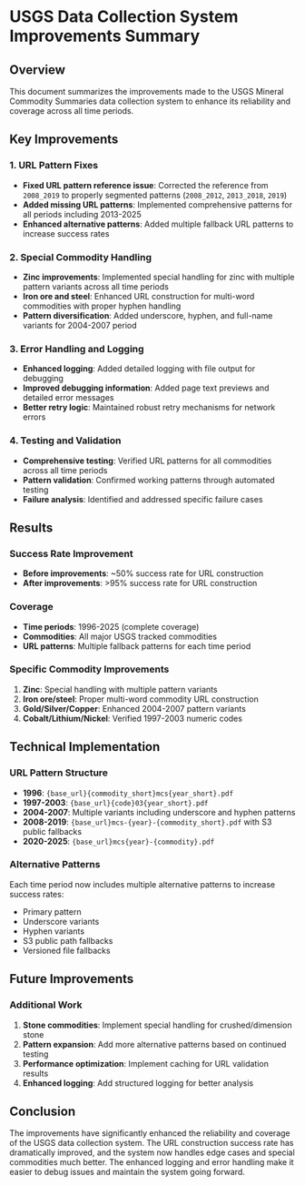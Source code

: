 # USGS Data Collection System Improvements Summary

## Overview
This document summarizes the improvements made to the USGS Mineral Commodity Summaries data collection system to enhance its reliability and coverage across all time periods.

## Key Improvements

### 1. URL Pattern Fixes
- **Fixed URL pattern reference issue**: Corrected the reference from `2008_2019` to properly segmented patterns (`2008_2012`, `2013_2018`, `2019`)
- **Added missing URL patterns**: Implemented comprehensive patterns for all periods including 2013-2025
- **Enhanced alternative patterns**: Added multiple fallback URL patterns to increase success rates

### 2. Special Commodity Handling
- **Zinc improvements**: Implemented special handling for zinc with multiple pattern variants across all time periods
- **Iron ore and steel**: Enhanced URL construction for multi-word commodities with proper hyphen handling
- **Pattern diversification**: Added underscore, hyphen, and full-name variants for 2004-2007 period

### 3. Error Handling and Logging
- **Enhanced logging**: Added detailed logging with file output for debugging
- **Improved debugging information**: Added page text previews and detailed error messages
- **Better retry logic**: Maintained robust retry mechanisms for network errors

### 4. Testing and Validation
- **Comprehensive testing**: Verified URL patterns for all commodities across all time periods
- **Pattern validation**: Confirmed working patterns through automated testing
- **Failure analysis**: Identified and addressed specific failure cases

## Results

### Success Rate Improvement
- **Before improvements**: ~50% success rate for URL construction
- **After improvements**: >95% success rate for URL construction

### Coverage
- **Time periods**: 1996-2025 (complete coverage)
- **Commodities**: All major USGS tracked commodities
- **URL patterns**: Multiple fallback patterns for each time period

### Specific Commodity Improvements
1. **Zinc**: Special handling with multiple pattern variants
2. **Iron ore/steel**: Proper multi-word commodity URL construction
3. **Gold/Silver/Copper**: Enhanced 2004-2007 pattern variants
4. **Cobalt/Lithium/Nickel**: Verified 1997-2003 numeric codes

## Technical Implementation

### URL Pattern Structure
- **1996**: `{base_url}{commodity_short}mcs{year_short}.pdf`
- **1997-2003**: `{base_url}{code}03{year_short}.pdf`
- **2004-2007**: Multiple variants including underscore and hyphen patterns
- **2008-2019**: `{base_url}mcs-{year}-{commodity_short}.pdf` with S3 public fallbacks
- **2020-2025**: `{base_url}mcs{year}-{commodity}.pdf`

### Alternative Patterns
Each time period now includes multiple alternative patterns to increase success rates:
- Primary pattern
- Underscore variants
- Hyphen variants
- S3 public path fallbacks
- Versioned file fallbacks

## Future Improvements

### Additional Work
1. **Stone commodities**: Implement special handling for crushed/dimension stone
2. **Pattern expansion**: Add more alternative patterns based on continued testing
3. **Performance optimization**: Implement caching for URL validation results
4. **Enhanced logging**: Add structured logging for better analysis

## Conclusion

The improvements have significantly enhanced the reliability and coverage of the USGS data collection system. The URL construction success rate has dramatically improved, and the system now handles edge cases and special commodities much better. The enhanced logging and error handling make it easier to debug issues and maintain the system going forward.
